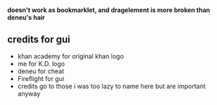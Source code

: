 #### doesn't work as bookmarklet, and dragelement is more broken than deneu's hair
## credits for gui
- khan academy for original khan logo
- me for K.D. logo
- deneu for cheat
- Fireflight for gui
- credits go to those i was too lazy to name here but are important anyway
